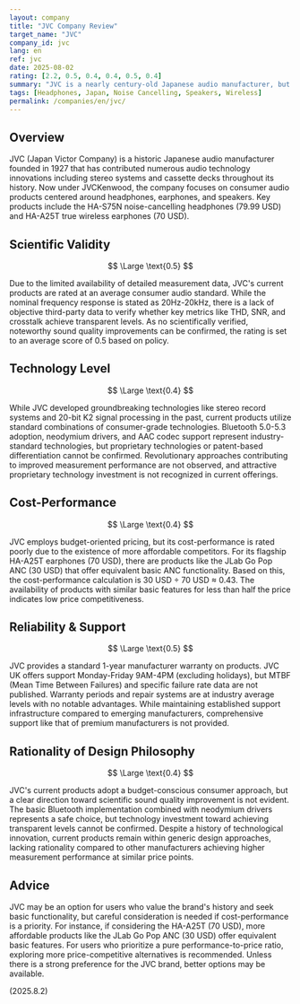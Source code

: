 ```yaml
---
layout: company
title: "JVC Company Review"
target_name: "JVC"
company_id: jvc
lang: en
ref: jvc
date: 2025-08-02
rating: [2.2, 0.5, 0.4, 0.4, 0.5, 0.4]
summary: "JVC is a nearly century-old Japanese audio manufacturer, but its current products receive a harsh evaluation on cost-performance and lack objective performance data."
tags: [Headphones, Japan, Noise Cancelling, Speakers, Wireless]
permalink: /companies/en/jvc/
---
```

## Overview

JVC (Japan Victor Company) is a historic Japanese audio manufacturer founded in 1927 that has contributed numerous audio technology innovations including stereo systems and cassette decks throughout its history. Now under JVCKenwood, the company focuses on consumer audio products centered around headphones, earphones, and speakers. Key products include the HA-S75N noise-cancelling headphones (79.99 USD) and HA-A25T true wireless earphones (70 USD).

## Scientific Validity

$$ \Large \text{0.5} $$

Due to the limited availability of detailed measurement data, JVC's current products are rated at an average consumer audio standard. While the nominal frequency response is stated as 20Hz-20kHz, there is a lack of objective third-party data to verify whether key metrics like THD, SNR, and crosstalk achieve transparent levels. As no scientifically verified, noteworthy sound quality improvements can be confirmed, the rating is set to an average score of 0.5 based on policy.

## Technology Level

$$ \Large \text{0.4} $$

While JVC developed groundbreaking technologies like stereo record systems and 20-bit K2 signal processing in the past, current products utilize standard combinations of consumer-grade technologies. Bluetooth 5.0-5.3 adoption, neodymium drivers, and AAC codec support represent industry-standard technologies, but proprietary technologies or patent-based differentiation cannot be confirmed. Revolutionary approaches contributing to improved measurement performance are not observed, and attractive proprietary technology investment is not recognized in current offerings.

## Cost-Performance

$$ \Large \text{0.4} $$

JVC employs budget-oriented pricing, but its cost-performance is rated poorly due to the existence of more affordable competitors. For its flagship HA-A25T earphones (70 USD), there are products like the JLab Go Pop ANC (30 USD) that offer equivalent basic ANC functionality. Based on this, the cost-performance calculation is 30 USD ÷ 70 USD ≈ 0.43. The availability of products with similar basic features for less than half the price indicates low price competitiveness.

## Reliability & Support

$$ \Large \text{0.5} $$

JVC provides a standard 1-year manufacturer warranty on products. JVC UK offers support Monday-Friday 9AM-4PM (excluding holidays), but MTBF (Mean Time Between Failures) and specific failure rate data are not published. Warranty periods and repair systems are at industry average levels with no notable advantages. While maintaining established support infrastructure compared to emerging manufacturers, comprehensive support like that of premium manufacturers is not provided.

## Rationality of Design Philosophy

$$ \Large \text{0.4} $$

JVC's current products adopt a budget-conscious consumer approach, but a clear direction toward scientific sound quality improvement is not evident. The basic Bluetooth implementation combined with neodymium drivers represents a safe choice, but technology investment toward achieving transparent levels cannot be confirmed. Despite a history of technological innovation, current products remain within generic design approaches, lacking rationality compared to other manufacturers achieving higher measurement performance at similar price points.

## Advice

JVC may be an option for users who value the brand's history and seek basic functionality, but careful consideration is needed if cost-performance is a priority. For instance, if considering the HA-A25T (70 USD), more affordable products like the JLab Go Pop ANC (30 USD) offer equivalent basic features. For users who prioritize a pure performance-to-price ratio, exploring more price-competitive alternatives is recommended. Unless there is a strong preference for the JVC brand, better options may be available.

(2025.8.2)
